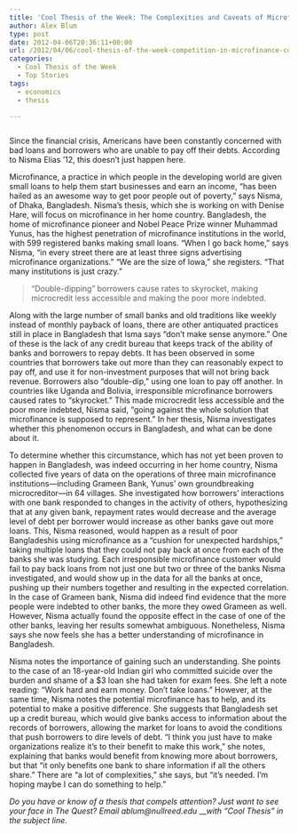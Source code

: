 ```yaml
---
title: 'Cool Thesis of the Week: The Complexities and Caveats of Microfinance'
author: Alex Blum
type: post
date: 2012-04-06T20:36:11+00:00
url: /2012/04/06/cool-thesis-of-the-week-competition-in-microfinance-complexities-and-caveats/
categories:
  - Cool Thesis of the Week
  - Top Stories
tags:
  - economics
  - thesis

---
```

<a href="http://www.reedquest.org/2012/04/cool-thesis-of-the-week-competition-in-microfinance-complexities-and-caveats/ctwweb/" rel="attachment wp-att-1476"><img class="alignnone size-full wp-image-1476" title="Nisma Elias" src="https://i2.wp.com/www.reedquest.org/wp-content/uploads/2012/04/ctwweb.jpg?resize=770%2C430" alt="" data-recalc-dims="1" /></a>

Since the financial crisis, Americans have been constantly concerned with bad loans and borrowers who are unable to pay off their debts. According to Nisma Elias &#8217;12, this doesn&#8217;t just happen here.

Microfinance, a practice in which people in the developing world are given small loans to help them start businesses and earn an income, “has been hailed as an awesome way to get poor people out of poverty,” says Nisma, of Dhaka, Bangladesh. Nisma&#8217;s thesis, which she is working on with Denise Hare, will focus on microfinance in her home country. Bangladesh, the home of microfinance pioneer and Nobel Peace Prize winner Muhammad Yunus, has the highest penetration of microfinance institutions in the world, with 599 registered banks making small loans. “When I go back home,” says Nisma, “in every street there are at least three signs advertising microfinance organizations.” “We are the size of Iowa,” she registers. “That many institutions is just crazy.”

> “Double-dipping” borrowers cause rates to skyrocket, making microcredit less accessible and making the poor more indebted.

Along with the large number of small banks and old traditions like weekly instead of monthly payback of loans, there are other antiquated practices still in place in Bangladesh that Isma says “don&#8217;t make sense anymore.” One of these is the lack of any credit bureau that keeps track of the ability of banks and borrowers to repay debts. It has been observed in some countries that borrowers take out more than they can reasonably expect to pay off, and use it for non-investment purposes that will not bring back revenue. Borrowers also “double-dip,” using one loan to pay off another. In countries like Uganda and Bolivia, irresponsible microfinance borrowers caused rates to “skyrocket.” This made microcredit less accessible and the poor more indebted, Nisma said, “going against the whole solution that microfinance is supposed to represent.” In her thesis, Nisma investigates whether this phenomenon occurs in Bangladesh, and what can be done about it.

To determine whether this circumstance, which has not yet been proven to happen in Bangladesh, was indeed occurring in her home country, Nisma collected five years of data on the operations of three main microfinance institutions—including Grameen Bank, Yunus&#8217; own groundbreaking microcreditor—in 64 villages. She investigated how borrowers&#8217; interactions with one bank responded to changes in the activity of others, hypothesizing that at any given bank, repayment rates would decrease and the average level of debt per borrower would increase as other banks gave out more loans. This, Nisma reasoned, would happen as a result of poor Bangladeshis using microfinance as a “cushion for unexpected hardships,” taking multiple loans that they could not pay back at once from each of the banks she was studying. Each irresponsible microfinance customer would fail to pay back loans from not just one but two or three of the banks Nisma investigated, and would show up in the data for all the banks at once, pushing up their numbers together and resulting in the expected correlation. In the case of Grameen bank, Nisma did indeed find evidence that the more people were indebted to other banks, the more they owed Grameen as well. However, Nisma actually found the opposite effect in the case of one of the other banks, leaving her results somewhat ambiguous. Nonetheless, Nisma says she now feels she has a better understanding of microfinance in Bangladesh.

Nisma notes the importance of gaining such an understanding. She points to the case of an 18-year-old Indian girl who committed suicide over the burden and shame of a $3 loan she had taken for exam fees. She left a note reading: “Work hard and earn money. Don&#8217;t take loans.” However, at the same time, Nisma notes the potential microfinance has to help, and its potential to make a positive difference. She suggests that Bangladesh set up a credit bureau, which would give banks access to information about the records of borrowers, allowing the market for loans to avoid the conditions that push borrowers to dire levels of debt. “I think you just have to make organizations realize it&#8217;s to their benefit to make this work,” she notes, explaining that banks would benefit from knowing more about borrowers, but that “it only benefits one bank to share information if all the others share.” There are “a lot of complexities,” she says, but “it&#8217;s needed. I&#8217;m hoping maybe I can do something to help.”

_Do you have or know of a thesis that compels attention? Just want to see your face in The Quest? Email &#x61;&#x62;&#x6c;&#x75;&#x6d;&#x40;<span class="oe_displaynone">null</span>&#x72;&#x65;&#x65;&#x64;&#x2e;&#x65;&#x64;&#x75;_ ___with “Cool Thesis” in the subject line._